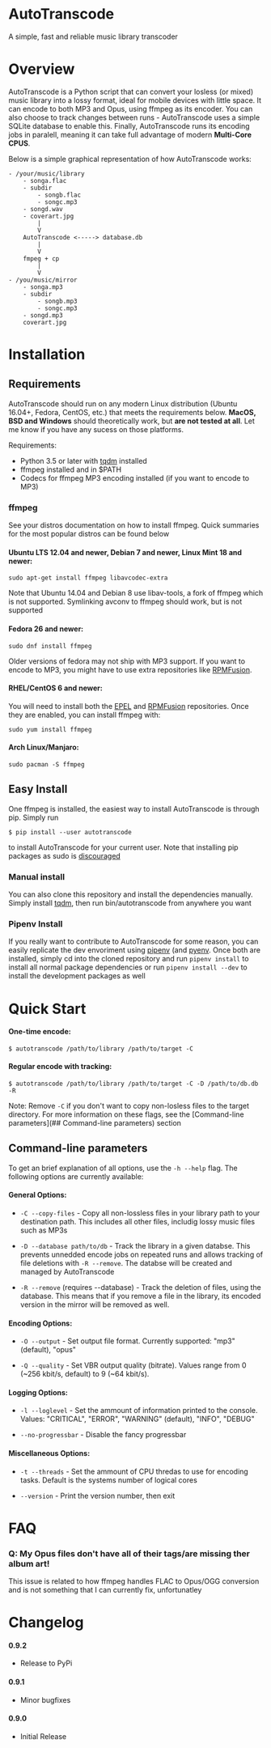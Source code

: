 # AutoTranscode

A simple, fast and reliable music library transcoder

# Overview

AutoTranscode is a Python script that can convert your losless (or mixed) music library into a lossy format, ideal for mobile devices with little space. It can encode to both MP3 and Opus, using ffmpeg as its encoder. You can also choose to track changes between runs - AutoTranscode uses a simple SQLite database to enable this. Finally, AutoTranscode runs its encoding jobs in paralell, meaning it can take full advantage of modern __Multi-Core CPUS__.

Below is a simple graphical representation of how AutoTranscode works:

```
- /your/music/library
    - songa.flac
    - subdir
        - songb.flac
        - songc.mp3
    - songd.wav
    - coverart.jpg
        |
        V
    AutoTranscode <-----> database.db
        |
        V
    fmpeg + cp
        |
        V
- /you/music/mirror
    - songa.mp3
    - subdir
        - songb.mp3
        - songc.mp3
    - songd.mp3
    coverart.jpg
```

# Installation

## Requirements

AutoTranscode should run on any modern Linux distribution (Ubuntu 16.04+, Fedora, CentOS, etc.) that meets the requirements below. __MacOS, BSD and Windows__ should theoretically work, but __are not tested at all__. Let me know if you have any sucess on those platforms.

Requirements:
- Python 3.5 or later with [tqdm](https://github.com/tqdm/tqdm) installed
- ffmpeg installed and in $PATH
- Codecs for ffmpeg MP3 encoding installed (if you want to encode to MP3)

### ffmpeg

See your distros documentation on how to install ffmpeg. Quick summaries for the most popular distros can be found below

#### Ubuntu LTS 12.04 and newer, Debian 7 and newer, Linux Mint 18 and newer:

```sudo apt-get install ffmpeg libavcodec-extra```

Note that Ubuntu 14.04 and Debian 8 use libav-tools, a fork of ffmpeg which is not supported. Symlinking avconv to ffmpeg should work, but is not supported

#### Fedora 26 and newer:

```sudo dnf install ffmpeg```

Older versions of fedora may not ship with MP3 support. If you want to encode to MP3, you might have to use extra repositories like [RPMFusion](https://rpmfusion.org/Configuration).

#### RHEL/CentOS 6 and newer:

You will need to install both the [EPEL](https://fedoraproject.org/wiki/EPEL) and [RPMFusion](https://rpmfusion.org/Configuration) repositories. Once they are enabled, you can install ffmpeg with:

```sudo yum install ffmpeg```

#### Arch Linux/Manjaro:

```sudo pacman -S ffmpeg```

## Easy Install

One ffmpeg is installed, the easiest way to install AutoTranscode is through pip. Simply run

```$ pip install --user autotranscode```

to install AutoTranscode for your current user. Note that installing pip packages as sudo is [discouraged](https://askubuntu.com/questions/802544/is-sudo-pip-install-still-a-broken-practice)

### Manual install

You can also clone this repository and install the dependencies manually. Simply install 
[tqdm](https://github.com/tqdm/tqdm), then run bin/autotranscode from anywhere you want

### Pipenv Install

If you really want to contribute to AutoTranscode for some reason, you can easily replicate the dev envoriment using [pipenv](https://github.com/pypa/pipenv) (and [pyenv](https://github.com/pyenv/pyenv). 
Once both are installed, simply cd into the cloned repository and run `pipenv install` to install all normal package dependencies or run `pipenv install --dev` to install the development packages as well

# Quick Start

#### One-time encode:

```$ autotranscode /path/to/library /path/to/target -C```

#### Regular encode with tracking:

```$ autotranscode /path/to/library /path/to/target -C -D /path/to/db.db -R```

Note: Remove `-C` if you don't want to copy non-losless files to the target directory. For more information on these flags, see the [Command-line parameters](## Command-line parameters) section

## Command-line parameters

To get an brief explanation of all options, use the `-h --help` flag. The following options are currently available:

#### General Options:

- `-C --copy-files` - Copy all non-lossless files in your library path to your destination path. This includes all other files, includig lossy music files such as MP3s

- `-D --database path/to/db` - Track the library in a given databse. This prevents unnedded encode jobs on repeated runs and allows tracking of file deletions with `-R --remove`. The databse will be created and managed by AutoTranscode

- `-R --remove` (requires --database) - Track the deletion of files, using the database. This means that if you remove a file in the library, its encoded version in the mirror will be removed as well.

#### Encoding Options:

- `-O --output` - Set output file format. Currently supported: "mp3" (default), "opus"

- `-Q --quality` - Set VBR output quality (bitrate). Values range from 0 (~256 kbit/s, default) to 9 (~64 kbit/s).

#### Logging Options:

- `-l --loglevel` - Set the ammount of information printed to the console. Values: "CRITICAL", "ERROR", "WARNING" (default), "INFO", "DEBUG"

- `--no-progressbar` - Disable the fancy progressbar

#### Miscellaneous Options:

- `-t --threads` - Set the ammount of CPU thredas to use for encoding tasks. Default is the systems number of logical cores

- `--version` - Print the version number, then exit

# FAQ

### Q: My Opus files don't have all of their tags/are missing ther album art!

This issue is related to how ffmpeg handles FLAC to Opus/OGG conversion and is not something that I can currently fix, unfortunatley

# Changelog

#### 0.9.2

- Release to PyPi

#### 0.9.1

- Minor bugfixes

#### 0.9.0

- Initial Release

